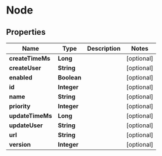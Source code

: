 # Node

## Properties
Name | Type | Description | Notes
------------ | ------------- | ------------- | -------------
**createTimeMs** | **Long** |  |  [optional]
**createUser** | **String** |  |  [optional]
**enabled** | **Boolean** |  |  [optional]
**id** | **Integer** |  |  [optional]
**name** | **String** |  |  [optional]
**priority** | **Integer** |  |  [optional]
**updateTimeMs** | **Long** |  |  [optional]
**updateUser** | **String** |  |  [optional]
**url** | **String** |  |  [optional]
**version** | **Integer** |  |  [optional]
